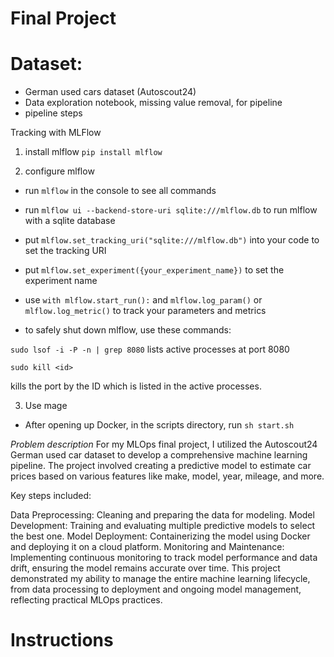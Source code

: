 # Final Project

# Dataset:
- German used cars dataset (Autoscout24)
- Data exploration notebook, missing value removal, for pipeline
- pipeline steps


Tracking with MLFlow

1. install mlflow
`pip install mlflow`

2. configure mlflow
- run `mlflow` in the console to see all commands

- run `mlflow ui --backend-store-uri sqlite:///mlflow.db` to run mlflow with a sqlite database

- put `mlflow.set_tracking_uri("sqlite:///mlflow.db")` into your code to set the tracking URI

- put `mlflow.set_experiment({your_experiment_name})` to set the experiment name

- use `with mlflow.start_run():` and `mlflow.log_param()` or `mlflow.log_metric()` to track your parameters and metrics

- to safely shut down mlflow, use these commands:


`sudo lsof -i -P -n | grep 8080`
lists active processes at port 8080

`sudo kill <id>`

kills the port by the ID which is listed in the active processes.


3. Use mage
- After opening up Docker, in the scripts directory, run `sh start.sh`


*Problem description*
For my MLOps final project, I utilized the Autoscout24 German used car dataset to develop a comprehensive machine learning pipeline. The project involved creating a predictive model to estimate car prices based on various features like make, model, year, mileage, and more.

Key steps included:

Data Preprocessing: Cleaning and preparing the data for modeling.
Model Development: Training and evaluating multiple predictive models to select the best one.
Model Deployment: Containerizing the model using Docker and deploying it on a cloud platform.
Monitoring and Maintenance: Implementing continuous monitoring to track model performance and data drift, ensuring the model remains accurate over time.
This project demonstrated my ability to manage the entire machine learning lifecycle, from data processing to deployment and ongoing model management, reflecting practical MLOps practices.



# Instructions

